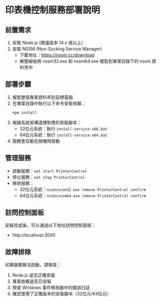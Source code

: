 # 印表機控制服務部署說明

## 前置需求
1. 安裝 Node.js (建議版本 14.x 或以上)
2. 安裝 NSSM (Non-Sucking Service Manager)
   - 下載地址：https://nssm.cc/download
   - 解壓縮後將 nssm32.exe 和 nssm64.exe 複製到專案目錄下的 nssm 資料夾中

## 部署步驟
1. 複製整個專案資料夾到目標電腦
2. 在專案目錄中執行以下命令安裝依賴：
   ```
   npm install
   ```
3. 根據系統架構選擇對應的安裝腳本：
   - 32位元系統：執行 `install-service-x86.bat`
   - 64位元系統：執行 `install-service-x64.bat`
4. 服務會自動在開機時啟動

## 管理服務
- 啟動服務：`net start PrinterControl`
- 停止服務：`net stop PrinterControl`
- 移除服務：
  - 32位元系統：`nssm\nssm32.exe remove PrinterControl confirm`
  - 64位元系統：`nssm\nssm64.exe remove PrinterControl confirm`

## 訪問控制面板
安裝完成後，可以通過以下地址訪問控制面板：
- http://localhost:3000

## 故障排除
如果服務無法啟動，請檢查：
1. Node.js 是否正確安裝
2. 專案依賴是否已安裝
3. 檢查 Windows 事件檢視器中的錯誤日誌
4. 確認使用了正確版本的安裝腳本（32位元/64位元）
